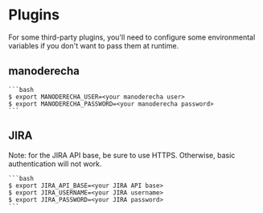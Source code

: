 # Plugins

For some third-party plugins, you'll need to configure some environmental variables if you don't want to pass
them at runtime.

## manoderecha

    ```bash
    $ export MANODERECHA_USER=<your manoderecha user>
    $ export MANODERECHA_PASSWORD=<your manoderecha password>
    ```

## JIRA

Note: for the JIRA API base, be sure to use HTTPS. Otherwise, basic authentication will not work.

    ```bash
    $ export JIRA_API_BASE=<your JIRA API base>
    $ export JIRA_USERNAME=<your JIRA username>
    $ export JIRA_PASSWORD=<your JIRA password>
    ```